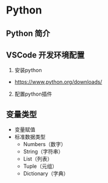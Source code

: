 # Python
## Python 简介
## VSCode 开发环境配置
1. 安装python
* https://www.python.org/downloads/

2. 配置python插件

## 变量类型
- 变量赋值
- 标准数据类型
    * Numbers（数字）
    * String（字符串）
    * List（列表）
    * Tuple（元组）
    * Dictionary（字典）